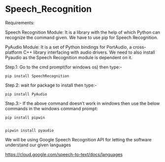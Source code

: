 # Speech_Recognition

Requirements:

Speech Recognition Module: It is a library with the help of which Python can recognize the command given. We have to use pip for Speech Recognition. 
 
PyAudio Module: It is a set of Python bindings for PortAudio, a cross-platform C++ library interfacing with audio drivers. We need to also install Pyaudio as the Speech Recognition module is dependent on it.

Step.1: Go to the cmd prompt(for windows os) then type:- 

    pip install SpeechRecognition

Step.2: wait for package to install then type:- 

    pip install PyAudio

Step.3:- If the above command doesn’t work in windows then use the below commands in the windows command prompt:
                       
    pip install pipwin
    
                        
    pipwin install pyaudio

We will be using Google Speech Recognition API for letting the software understand our given languages

https://cloud.google.com/speech-to-text/docs/languages
